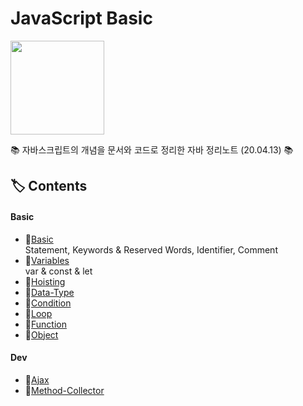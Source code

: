 # JavaScript Basic

<p><img src="https://user-images.githubusercontent.com/41675375/79094463-99f6b180-7d92-11ea-94dd-f18c66b97e85.png" width="150" height="150"></p>
  
📚 자바스크립트의 개념을 문서와 코드로 정리한 자바 정리노트 (20.04.13) 📚


## 🏷️ Contents

#### Basic 
- 🔗[Basic](https://github.com/hanbinleejoy/daily-dev-log/blob/master/javascript/01_basic.md)  
Statement, Keywords & Reserved Words, Identifier, Comment
- 🔗[Variables](https://github.com/hanbinleejoy/daily-dev-log/blob/master/javascript/02_variable.md)  
var & const & let
- 🔗[Hoisting](https://github.com/hanbinleejoy/daily-dev-log/blob/master/javascript/03_hoisting.md)
- 🔗[Data-Type](https://github.com/hanbinleejoy/daily-dev-log/blob/master/javascript/04_data_type.md)
- 🔗[Condition](https://github.com/hanbinleejoy/daily-dev-log/blob/master/javascript/05_condition.md)
- 🔗[Loop](https://github.com/hanbinleejoy/daily-dev-log/blob/master/javascript/06_loop.md)
- 🔗[Function](https://github.com/hanbinleejoy/daily-dev-log/blob/master/javascript/07_function.md)
- 🔗[Object](https://github.com/hanbinleejoy/daily-dev-log/blob/master/javascript/08_object.md)

#### Dev
- 🔗[Ajax](https://github.com/hanbinleejoy/daily-dev-log/blob/master/javascript/ajax.md)
- 🔗[Method-Collector](https://github.com/hanbinleejoy/daily-dev-log/blob/master/javascript/all_collector.md)